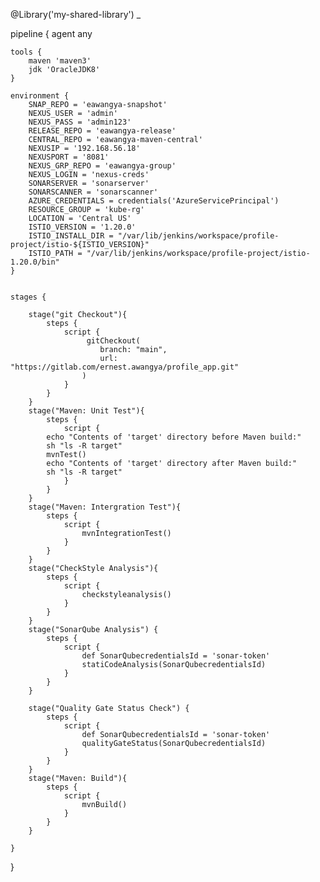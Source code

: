 @Library('my-shared-library') _

pipeline {
    agent any

    tools {
        maven 'maven3'
        jdk 'OracleJDK8'
    }

    environment {
        SNAP_REPO = 'eawangya-snapshot'
        NEXUS_USER = 'admin'
        NEXUS_PASS = 'admin123'
        RELEASE_REPO = 'eawangya-release'
        CENTRAL_REPO = 'eawangya-maven-central'
        NEXUSIP = '192.168.56.18'
        NEXUSPORT = '8081'
        NEXUS_GRP_REPO = 'eawangya-group'
        NEXUS_LOGIN = 'nexus-creds'
        SONARSERVER = 'sonarserver'
        SONARSCANNER = 'sonarscanner'
        AZURE_CREDENTIALS = credentials('AzureServicePrincipal')
        RESOURCE_GROUP = 'kube-rg'
        LOCATION = 'Central US'
        ISTIO_VERSION = '1.20.0'
        ISTIO_INSTALL_DIR = "/var/lib/jenkins/workspace/profile-project/istio-${ISTIO_VERSION}"
        ISTIO_PATH = "/var/lib/jenkins/workspace/profile-project/istio-1.20.0/bin"
    }


    stages {

        stage("git Checkout"){
            steps {
                script {
                     gitCheckout(
                        branch: "main",
                        url: "https://gitlab.com/ernest.awangya/profile_app.git"
                    )
                }
            }
        }
        stage("Maven: Unit Test"){
            steps {
                script {
            echo "Contents of 'target' directory before Maven build:"
            sh "ls -R target"
            mvnTest()
            echo "Contents of 'target' directory after Maven build:"
            sh "ls -R target"
                }
            }
        }
        stage("Maven: Intergration Test"){
            steps {
                script {
                    mvnIntegrationTest()
                }
            }
        }
        stage("CheckStyle Analysis"){
            steps {
                script {
                    checkstyleanalysis()
                }
            }
        }        
        stage("SonarQube Analysis") {
            steps {
                script {
                    def SonarQubecredentialsId = 'sonar-token'
                    statiCodeAnalysis(SonarQubecredentialsId)
                }
            }
        }

        stage("Quality Gate Status Check") {
            steps {
                script {
                    def SonarQubecredentialsId = 'sonar-token'
                    qualityGateStatus(SonarQubecredentialsId)
                }
            }
        }
        stage("Maven: Build"){
            steps {
                script {
                    mvnBuild()
                }
            }
        }        

    }

}